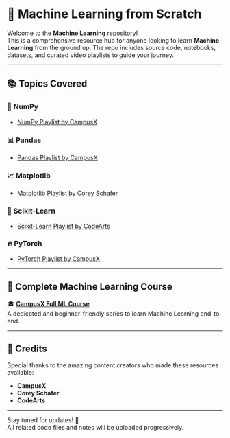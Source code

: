 
# 🧠 Machine Learning from Scratch

Welcome to the **Machine Learning** repository!  
This is a comprehensive resource hub for anyone looking to learn **Machine Learning** from the ground up. The repo includes source code, notebooks, datasets, and curated video playlists to guide your journey.

---

## 📚 Topics Covered

### 🔢 **NumPy**
- [NumPy Playlist by CampusX](https://www.youtube.com/playlist?list=PLKnIA16_Rmvb-ToL3RQ_bwxG4_ND-0-DT)

### 📊 **Pandas**
- [Pandas Playlist by CampusX](https://www.youtube.com/playlist?list=PLKnIA16_RmvbR85fgbfVRKOiMokUKVupy)

### 📈 **Matplotlib**
- [Matplotlib Playlist by Corey Schafer](https://www.youtube.com/playlist?list=PL-osiE80TeTvipOqomVEeZ1HRrcEvtZB_)

### 🤖 **Scikit-Learn**
- [Scikit-Learn Playlist by CodeArts](https://www.youtube.com/playlist?list=PLg8h8Ej1e8l1fhKwMVMLtCaug8jLLT0U_)

### 🔥 **PyTorch**
- [PyTorch Playlist by CampusX](https://www.youtube.com/playlist?list=PLKnIA16_Rmvboy8bmDCjwNHgTaYH2puK7)

---

## 📌 Complete Machine Learning Course

🎓 [**CampusX Full ML Course**](https://www.youtube.com/playlist?list=PLKnIA16_Rmvbr7zKYQuBfsVkjoLcJgxHH)  
A dedicated and beginner-friendly series to learn Machine Learning end-to-end.

---

## 👏 Credits

Special thanks to the amazing content creators who made these resources available:
- **CampusX**
- **Corey Schafer**
- **CodeArts**

---

Stay tuned for updates! 🚀  
All related code files and notes will be uploaded progressively.
